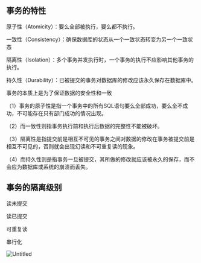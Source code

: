 
## **事务的特性**

原子性（Atomicity）：要么全部被执行，要么都不执行。

一致性（Consistency）：确保数据库的状态从一个一致状态转变为另一个一致状态

隔离性（Isolation）：多个事务并发执行时，一个事务的执行不应影响其他事务的执行。

持久性（Durability）：已被提交的事务对数据库的修改应该永久保存在数据库中。

事务的本质上是为了保证数据的安全性和一致

（1）事务的原子性是指一个事务中的所有SQL语句要么全部成功，要么全不成功，不可能存在只有部门成功的情况出现。

（2）而一致性则指事务执行前和执行后数据的完整性不能被破坏。

（3）隔离性是指提交前是相互不可见的事务之间对数据的修改在事务被提交前是相互不可见的，否则就会出现幻读和不可重复读的现象。

（4）而持久性则是指事务一旦被提交，其所做的修改就应该被永久的保存，而不会应为数据库或系统的崩溃而丢失。

## **事务的隔离级别**

读未提交

读已提交

可重复读

串行化

![Untitled](Untitled%2023.png)